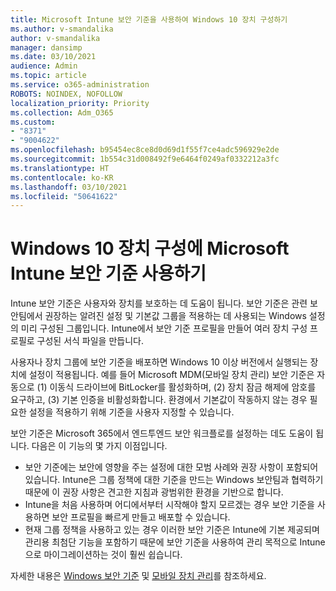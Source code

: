 ```yaml
---
title: Microsoft Intune 보안 기준을 사용하여 Windows 10 장치 구성하기
ms.author: v-smandalika
author: v-smandalika
manager: dansimp
ms.date: 03/10/2021
audience: Admin
ms.topic: article
ms.service: o365-administration
ROBOTS: NOINDEX, NOFOLLOW
localization_priority: Priority
ms.collection: Adm_O365
ms.custom:
- "8371"
- "9004622"
ms.openlocfilehash: b95454ec8ce8d0d69d1f55f7ce4adc596929e2de
ms.sourcegitcommit: 1b554c31d008492f9e6464f0249af0332212a3fc
ms.translationtype: HT
ms.contentlocale: ko-KR
ms.lasthandoff: 03/10/2021
ms.locfileid: "50641622"
---
```

# <a name="use-the-microsoft-intune-security-baselines-for-configuring-windows-10-devices"></a>Windows 10 장치 구성에 Microsoft Intune 보안 기준 사용하기

Intune 보안 기준은 사용자와 장치를 보호하는 데 도움이 됩니다. 보안 기준은 관련 보안팀에서 권장하는 알려진 설정 및 기본값 그룹을 적용하는 데 사용되는 Windows 설정의 미리 구성된 그룹입니다. Intune에서 보안 기준 프로필을 만들어 여러 장치 구성 프로필로 구성된 서식 파일을 만듭니다.

사용자나 장치 그룹에 보안 기준을 배포하면 Windows 10 이상 버전에서 실행되는 장치에 설정이 적용됩니다. 예를 들어 Microsoft MDM(모바일 장치 관리) 보안 기준은 자동으로 (1) 이동식 드라이브에 BitLocker를 활성화하며, (2) 장치 잠금 해제에 암호를 요구하고, (3) 기본 인증을 비활성화합니다. 환경에서 기본값이 작동하지 않는 경우 필요한 설정을 적용하기 위해 기준을 사용자 지정할 수 있습니다.

보안 기준은 Microsoft 365에서 엔드투엔드 보안 워크플로를 설정하는 데도 도움이 됩니다. 다음은 이 기능의 몇 가지 이점입니다.
- 보안 기준에는 보안에 영향을 주는 설정에 대한 모범 사례와 권장 사항이 포함되어 있습니다. Intune은 그룹 정책에 대한 기준을 만드는 Windows 보안팀과 협력하기 때문에 이 권장 사항은 견고한 지침과 광범위한 환경을 기반으로 합니다.
- Intune을 처음 사용하며 어디에서부터 시작해야 할지 모르겠는 경우 보안 기준을 사용하면 보안 프로필을 빠르게 만들고 배포할 수 있습니다.
- 현재 그룹 정책을 사용하고 있는 경우 이러한 보안 기준은 Intune에 기본 제공되며 관리용 최첨단 기능을 포함하기 때문에 보안 기준을 사용하여 관리 목적으로 Intune으로 마이그레이션하는 것이 훨씬 쉽습니다.

자세한 내용은 [Windows 보안 기준](https://docs.microsoft.com/windows/security/threat-protection/windows-security-baselines) 및 [모바일 장치 관리](https://docs.microsoft.com/windows/client-management/mdm/)를 참조하세요.